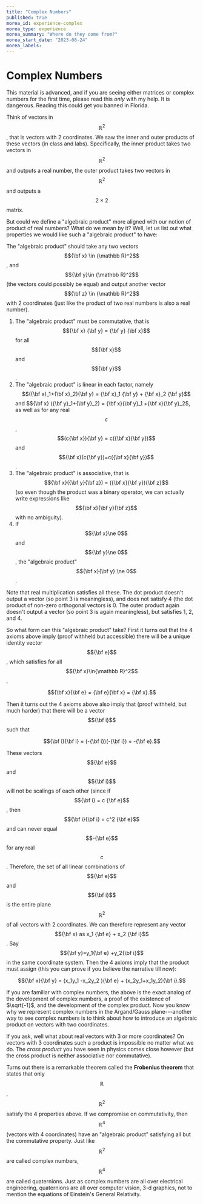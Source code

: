 ```yaml
---
title: "Complex Numbers"
published: true
morea_id: experience-complex
morea_type: experience
morea_summary: "Where do they come from?"
morea_start_date: "2023-08-24"
morea_labels:
---
```


# Complex Numbers

This material is advanced, and if you are seeing either matrices or 
complex numbers for the first time, please read this _only_ with my help.
It is dangerous. Reading this could get you banned in Florida.

Think of vectors in $${\mathbb R}^2$$, that is vectors with 2
coordinates.  We saw the inner and outer products of these vectors (in
class and labs).  Specifically, the inner product takes two vectors in
$${\mathbb R}^2$$ and outputs a real number, the outer product takes
two vectors in $${\mathbb R}^2$$ and outputs a $$2\times 2$$ matrix.

But could we define a "algebraic product" more aligned with our notion
of product of real numbers? What do we mean by it? Well, let us list
out what properties we would like such a "algebraic product" to have:

The "algebraic product" should take any two vectors $${\bf x} \in
{\mathbb R}^2$$, and $${\bf y}\in {\mathbb R}^2$$ (the vectors could
possibly be equal) and output another vector $${\bf z} \in {\mathbb
R}^2$$ with 2 coordinates (just like the product of two real numbers
is also a real number). 

1. The "algebraic product" must be commutative, that is $${\bf x} {\bf y} = {\bf y}
   {\bf x}$$ for all $${\bf x}$$ and $${\bf y}$$.
2. The "algebraic product" is linear in each factor, namely
   $$({\bf x}_1+{\bf x}_2){\bf y} = {\bf x}_1 {\bf y} + {\bf x}_2 {\bf y}$$ and $${\bf x} ({\bf y}_1+{\bf y}_2) = {\bf x}{\bf y}_1
   +{\bf x}{\bf y}_2$, as well as for any real $$c$$, $$(c{\bf x}){\bf y} = c({\bf x}{\bf y})$$ and
   $${\bf x}(c{\bf y})=c({\bf x}{\bf y})$$.
3. The "algebraic product" is associative, that is $${\bf x}({\bf y}{\bf z}) = ({\bf x}{\bf y}){\bf z}$$ (so
   even though the product was a binary operator, we can actually
   write expressions like $${\bf x}{\bf y}{\bf z}$$ with no ambiguity).
4. If $${\bf x}\ne 0$$ and $${\bf y}\ne 0$$, the "algebraic product" $${\bf x}{\bf y} \ne 0$$.

Note that real multiplication satisfies all these. The dot product
doesn't output a vector (so point 3 is meaningless), and does not
satisfy 4 (the dot product of non-zero orthogonal vectors is 0. The
outer product again doesn't output a vector (so point 3 is again
meaningless), but satisfies 1, 2, and 4.

So what form can this "algebraic product" take? First it turns out
that the 4 axioms above imply (proof withheld but accessible) there
will be a unique identity vector $${\bf e}$$, which satisfies for all
$${\bf x}\in{\mathbb R}^2$$,

$${\bf x}{\bf e} = {\bf e}{\bf x} = {\bf x}.$$


Then it turns out the 4 axioms above also imply that (proof withheld,
but much harder) that there will be a vector $${\bf i}$$ such that

$${\bf i}{\bf i} = (-{\bf i})(-{\bf i}) = -{\bf e}.$$

These vectors $${\bf e}$$ and $${\bf i}$$ will not be scalings of each other
(since if $${\bf i} = c {\bf e}$$, then $${\bf i}{\bf i} = c^2 {\bf e}$$ and can never equal
$$-{\bf e}$$ for any real $$c$$. Therefore, the set of all linear
combinations of $${\bf e}$$ and $${\bf i}$$ is the entire plane $${\mathbb R}^2$$ of
all vectors with 2 coordinates. We can therefore represent any vector
$${\bf x} as x_1 {\bf e} + x_2 {\bf i}$$. Say $${\bf y}=y_1{\bf e} +y_2{\bf i}$$ in the same coordinate
system. Then the 4 axioms imply that the product must assign (this you
can prove if you believe the narrative till now):

$${\bf x}{\bf y} = (x_1y_1 -x_2y_2 ){\bf e} + (x_2y_1+x_1y_2){\bf i}.$$

If you are familiar with complex numbers, the above is the exact
analog of the development of complex numbers, a proof of the existence
of $\sqrt{-1}$, and the development of the complex product. Now you
know why we represent complex numbers in the Argand/Gauss
plane---another way to see complex numbers is to think about how to
introduce an algebraic product on vectors with two coordinates.

If you ask, well what about real vectors with 3 or more coordinates?
On vectors with 3 coordinates such a product is impossible no matter
what we do. The _cross product_ you have seen in physics comes close
however (but the cross product is neither associative nor
commutative).

Turns out there is a remarkable theorem called the **Frobenius
theorem** that states that only $${\mathbb R}$$, $${\mathbb R}^2$$
satisfy the 4 properties above. If we compromise on commutativity,
then $${\mathbb R}^4$$ (vectors with 4 coordinates) have an "algebraic
product" satisfying all but the commutative property. Just like
$${\mathbb R}^2$$ are called complex numbers, $${\mathbb R}^4$$ are
called quaternions.  Just as complex numbers are all over electrical
engineering, quaternions are all over computer vision, 3-d graphics,
not to mention the equations of Einstein's General Relativity.

